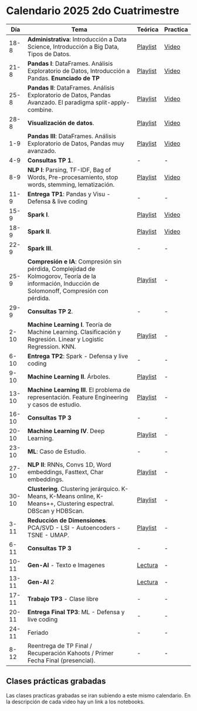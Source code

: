 # Calendario 2025 2do Cuatrimestre

| Día   | Tema                                                                                                                                                | Teórica                                                                                       | Practica |
|-------|----------------------------------------------------------------------------------------------------------------------------------------------------|-----------------------------------------------------------------------------------------------|----------|
| 18-8  | **Administrativa**: Introducción a Data Science, Introducción a Big Data, Tipos de Datos.                                                        | [Playlist](https://www.youtube.com/playlist?list=PLeo_qKwGPZYevnuxYBfrvQ32zJJE2--Y4)          | [Video](https://youtu.be/2ywjtiS4nVI)        |
| 21-8  | **Pandas I**: DataFrames. Análisis Exploratorio de Datos, Introducción a Pandas. **Enunciado de TP**                                           | [Playlist](https://youtube.com/playlist?list=PLeo_qKwGPZYcRxxR-GNmBcLbujTieWpQQ)              | [Video](https://youtu.be/U2PAFt8JJKw)        |
| 25-8  | **Pandas II**: DataFrames. Análisis Exploratorio de Datos, Pandas Avanzado. El paradigma split-apply-combine.                                   | [Playlist](https://www.youtube.com/playlist?list=PLeo_qKwGPZYf9d23qU6_t6hl7ufyfclyW)          | [Video](https://youtu.be/3GF7_aI1dRs)        |
| 28-8  | **Visualización de datos**.                                                                                                                       | [Playlist](https://www.youtube.com/playlist?list=PLeo_qKwGPZYf-OzcYqlPIJdU1AHQYb3Ga)          | [Video](https://youtu.be/ng_fuyjPltY)        |
| 1-9   | **Pandas III**: DataFrames. Análisis Exploratorio de Datos, Pandas muy avanzado.                                                                 | [Playlist](https://www.youtube.com/playlist?list=PLeo_qKwGPZYeu0ToyqSvq4fmUBrmRTkCp)          | [Video](https://youtu.be/VNedIV54XJQ)        |
| 4-9   | **Consultas TP 1**.                                                                                                                               | -                                                                                             | -        |
| 8-9   | **NLP I**: Parsing, TF-IDF, Bag of Words, Pre-procesamiento, stop words, stemming, lematización.                                                | [Playlist](https://www.youtube.com/playlist?list=PLeo_qKwGPZYfkL8tu3Mg3_5xb1UYGvjWH)          | [Video](https://drive.google.com/file/d/1qRrP90SBHq8Aq8pCVRiMuVHIUVY6DbAP/view)        |
| 11-9  | **Entrega TP1**: Pandas y Visu - Defensa & live coding                                                                                            | -                                                                                             | -        |
| 15-9  | **Spark I**.                                                                                                                                      | [Playlist](https://www.youtube.com/playlist?list=PLeo_qKwGPZYck1nRMGJFeWIN2W5IrxoLO)          | [Video](https://drive.google.com/file/d/1nemwhd2YU-nysqznzRw6jwnALq5Qa8fK/view)        |
| 18-9  | **Spark II**.                                                                                                                                     | [Playlist](https://www.youtube.com/playlist?list=PLeo_qKwGPZYeu_JRN8eQgzJUfaXUrhsk2)          | [Video](https://youtu.be/FgkFwgJx7B0?si=PpFkXyiHlF_jBvKj)        |
| 22-9  | **Spark III**.                                                                                                                                    | -                                                                                             | -        |
| 25-9  | **Compresión e IA**: Compresión sin pérdida, Complejidad de Kolmogorov, Teoría de la información, Inducción de Solomonoff, Compresión con pérdida. | [Playlist](https://www.youtube.com/playlist?list=PLeo_qKwGPZYfKGWLlVG8J86OzRgJ8NLcJ)          | -        |
| 29-9  |  **Consultas TP 2**.                                                                                                                               | -                                                                                             | -        |
| 2-10  | **Machine Learning I**. Teoría de Machine Learning. Clasificación y Regresión. Linear y Logistic Regression. KNN.                                                                                         | [Playlist](https://www.youtube.com/playlist?list=PLeo_qKwGPZYesnp_BG0RejQCfHnlthj-5)                                                                                             | -        |
| 6-10  | **Entrega TP2**: Spark - Defensa y live coding   | -          | -        |
| 9-10  | **Machine Learning II**. Árboles.                                                                                                                 | [Playlist](https://www.youtube.com/playlist?list=PLeo_qKwGPZYeJQb-M1nE_cnj43uOKZtf2)          | -        |
| 13-10 | **Machine Learning III**. El problema de representación. Feature Engineering y casos de estudio.                                                  | [Playlist](https://www.youtube.com/playlist?list=PLeo_qKwGPZYf9JstrrlXBf_SSg66aEJQk)          | -        |
| 16-10 | **Consultas TP 3**                                                                                                                                | -                                                                                             | -        |
| 20-10 | **Machine Learning IV**. Deep Learning.                                                                                                           | [Playlist](https://www.youtube.com/playlist?list=PLeo_qKwGPZYeMhP2KGFWFHNDesRCyRB5j)          | -        |
| 23-10 | **ML**: Caso de Estudio.                                                                                                                          | -                                                                                             | -        |
| 27-10 | **NLP II**: RNNs, Convs 1D, Word embeddings, Fasttext, Char embeddings.                                                                         | [Playlist](https://www.youtube.com/playlist?list=PLeo_qKwGPZYc3ZKiKx5GJVHc1Qwsejgmx)          | -        |
| 30-10 | **Clustering**. Clustering jerárquico. K-Means, K-Means online, K-Means++, Clustering espectral. DBScan y HDBScan.                             | [Playlist](https://www.youtube.com/playlist?list=PLeo_qKwGPZYd6IYbQsMwPSIbDNGsuqByW)          | -        |
| 3-11  | **Reducción de Dimensiones**. PCA/SVD - LSI - Autoencoders - TSNE - UMAP.                                                                       | [Playlist](https://www.youtube.com/playlist?list=PLeo_qKwGPZYeTvoYdNOR9alvMUMfwq-1Z)          | -        |
| 6-11  | **Consultas TP 3**                                                                                                                                | -                                                                                             | -        |
| 10-11 | **Gen-AI** - Texto e Imagenes                                                                                                                     | [Lectura](https://drive.google.com/file/d/1GEA-D-8802wsDNNPlYXE7IyeV8fwbuid/view?usp=sharing) | -        |
| 13-11 | **Gen-AI** 2                                                                                                                                      | [Lectura](https://drive.google.com/file/d/1GEA-D-8802wsDNNPlYXE7IyeV8fwbuid/view?usp=sharing) | -        |
| 17-11 | **Trabajo TP3** - Clase libre                                                                                                                     | -                                                                                             | -        |
| 20-11 | **Entrega Final TP3**: ML - Defensa y live coding                                                                                                 | -                                                                                             | -        |
| 24-11 | Feriado                                                                                                                                            | -                                                                                             | -        |
| 8-12  | Reentrega de TP Final / Recuperación Kahoots / Primer Fecha Final (presencial).                                                                   | -                                                                                             | -        |

## Clases prácticas grabadas

Las clases practicas grabadas se iran subiendo a este mismo calendario. En la descripción de cada video hay un link a
los notebooks.
